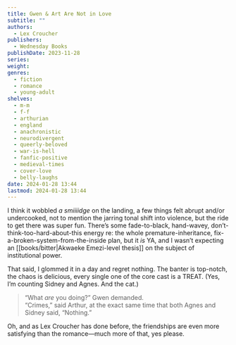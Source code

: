 ```yaml
---
title: Gwen & Art Are Not in Love
subtitle: ""
authors:
  - Lex Croucher
publishers:
  - Wednesday Books
publishDate: 2023-11-28
series: 
weight: 
genres:
  - fiction
  - romance
  - young-adult
shelves:
  - m-m
  - f-f
  - arthurian
  - england
  - anachronistic
  - neurodivergent
  - queerly-beloved
  - war-is-hell
  - fanfic-positive
  - medieval-times
  - cover-love
  - belly-laughs
date: 2024-01-28 13:44
lastmod: 2024-01-28 13:44
---
```

I think it wobbled _a smiiiidge_ on the landing, a few things felt abrupt and/or undercooked, not to mention the jarring tonal shift into violence, but the ride to get there was super fun. There’s some fade-to-black, hand-wavey, don’t-think-too-hard-about-this energy re: the whole premature-inheritance, fix-a-broken-system-from-the-inside plan, but it _is_ YA, and I wasn’t expecting an [[books/bitter|Akwaeke Emezi-level thesis]] on the subject of institutional power.

That said, I glommed it in a day and regret nothing. The banter is top-notch, the chaos is delicious, every single one of the core cast is a TREAT. (Yes, I’m counting Sidney and Agnes. And the cat.)

> “What _are_ you doing?” Gwen demanded.  
> “Crimes,” said Arthur, at the exact same time that both Agnes and Sidney said, “Nothing.”  

Oh, and as Lex Croucher has done before, the friendships are even more satisfying than the romance—much more of that, yes please.